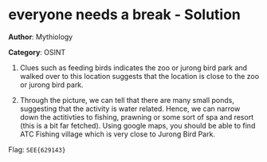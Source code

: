 # everyone needs a break - Solution

**Author**: Mythiology

**Category**: OSINT

1. Clues such as feeding birds indicates the zoo or jurong bird park and walked over to this location suggests that the location is close to the zoo or jurong bird park. 

2. Through the picture, we can tell that there are many small ponds, suggesting that the activity is water related. Hence, we can narrow down the actitivties to fishing, prawning or some sort of spa and resort (this is a bit far fetched). Using google maps, you should be able to find ATC Fishing village which is very close to Jurong Bird Park.

Flag: `SEE{629143}`